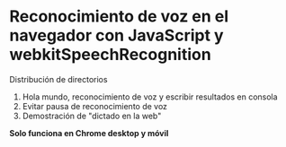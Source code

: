 
# Reconocimiento de voz en el navegador con JavaScript  y webkitSpeechRecognition
Distribución de directorios

1. Hola mundo, reconocimiento de voz y escribir resultados en consola
2. Evitar pausa de reconocimiento de voz
3. Demostración de "dictado en la web"

**Solo funciona en Chrome desktop y móvil** 




